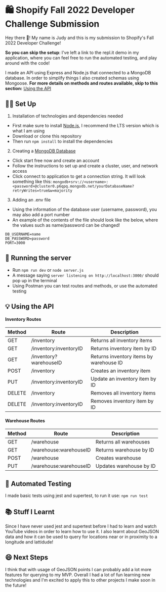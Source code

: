 # 🛍️ Shopify Fall 2022 Developer Challenge Submission
Hey there 👋! My name is Judy and this is my submission to Shopify's Fall 2022 Developer Challenge!

**So you can skip the setup**: I've left a link to the repl.it demo in my application, where you can feel free to run the automated testing, and play around with the code!

I made an API using Express and Node.js that connected to a MongoDB database. In order to simplify things I also created schemas using Mongoose. **For more details on methods and routes available, skip to this section:** [Using the API](#-using-the-api)

## 👩‍💻 Set Up

1. Installation of technologies and dependencies needed
- First make sure to install [Node.js](https://nodejs.org/en/download/), I recommend the LTS version which is what I am using
- Download or clone this repository
- Then run `npm install` to install the dependencies
2. Creating a [MongoDB Database](https://www.mongodb.com/atlas/database) 
- Click start free now and create an account
- Follow the instructions to set up and create a cluster, user, and network access
- Click connect to application to get a connection string. It will look something like this: `mongodb+srv://<username>:<password>@cluster0.p6qpq.mongodb.net/yourDatabaseName?retryWrites=true&w=majority`
3. Adding an .env file
- Using the information of the database user (username, password), you may also add a port number
- An example of the contents of the file should look like the below, where the values such as name/password can be changed!

```
DB_USERNAME=name
DB_PASSWORD=password
PORT=3000
```
## 🏃 Running the server 
- Run `npm run dev` or `node server.js`
- A message saying `server listening on http://localhost:3000/` should pop up in the terminal
- Using Postman you can test routes and methods, or use the automated testing


## 💡 Using the API

#### Inventory Routes
| Method         | Route   | Description|
| ------------- |-------------|---|
| GET     | /inventory |Returns all inventory items|
| GET      | /inventory:inventoryID      |Returns inventory item by ID|
| GET | /inventory?warehouseID      | Returns inventory items by warehouse ID|
| POST | /inventory     |Creates an inventory item |
| PUT | /inventory:inventoryID   |Update an inventory item by ID|
| DELETE | /inventory      |Removes all inventory items|
| DELETE | /inventory:inventoryID      |Removes inventory item by ID|

#### Warehouse Routes
| Method         | Route   | Description|
| ------------- |-------------|---|
| GET     | /warehouse |Returns all warehouses|
| GET      | /warehouse:warehouseID     |Returns warehouse by ID|
| POST | /warehouse      | Creates warehouse|
| PUT | /warehouse:warehouseID      |Updates warehouse by ID |

## 🤖 Automated Testing
I made basic tests using jest and supertest, to run it use:
`npm run test`

## 📚 Stuff I Learnt
Since I have never used jest and supertest before I had to learn and watch YouTube videos in order to learn how to use it. I also learnt about GeoJSON data and how it can be used to query for locations near or in proximity to a longitude and lattidude!

## 😄 Next Steps
I think that with usage of GeoJSON points I can probably add a lot more features for querying to my MVP. Overall I had a lot of fun learning new technologies and I'm excited to apply this to other projects I make soon in the future!
